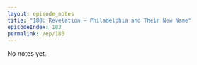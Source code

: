 ```yaml
---
layout: episode_notes
title: "180: Revelation — Philadelphia and Their New Name"
episodeIndex: 183
permalink: /ep/180
---
```

No notes yet.
